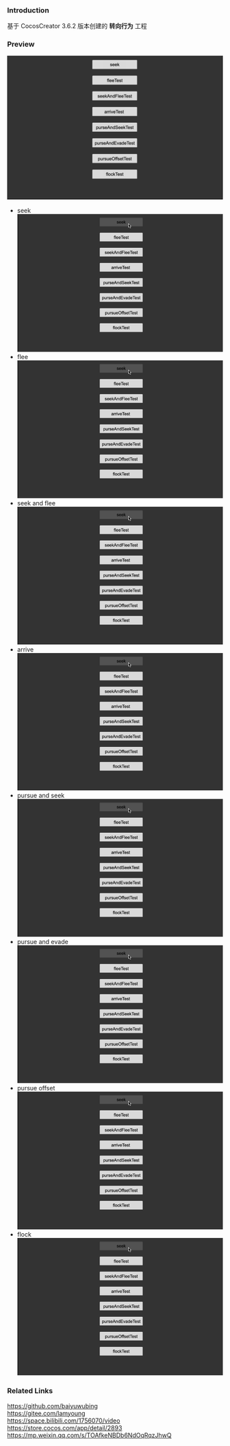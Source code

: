 ### Introduction

基于 CocosCreator 3.6.2 版本创建的 **转向行为** 工程

### Preview
![image](../../../image/202211/2022112101.png)

- seek    
![image](../../../gif/202211/2022112101.gif)
- flee    
![image](../../../gif/202211/2022112101.gif)
- seek and flee    
![image](../../../gif/202211/2022112101.gif)
- arrive    
![image](../../../gif/202211/2022112101.gif)
- pursue and seek    
![image](../../../gif/202211/2022112101.gif)
- pursue and evade    
![image](../../../gif/202211/2022112101.gif)
- pursue offset    
![image](../../../gif/202211/2022112101.gif)
- flock    
![image](../../../gif/202211/2022112101.gif)

### Related Links
https://github.com/baiyuwubing    
https://gitee.com/lamyoung    
https://space.bilibili.com/1756070/video    
https://store.cocos.com/app/detail/2893    
https://mp.weixin.qq.com/s/TOAfkeNBDb6NdOqRqzJhwQ